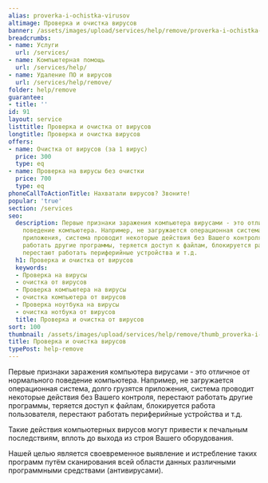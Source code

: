 ```yaml
---
alias: proverka-i-ochistka-virusov
altimage: Проверка и очистка вирусов
banner: /assets/images/upload/services/help/remove/proverka-i-ochistka-virusov.jpg
breadcrumbs:
- name: Услуги
  url: /services/
- name: Компьютерная помощь
  url: /services/help/
- name: Удаление ПО и вирусов
  url: /services/help/remove/
folder: help/remove
guarantee:
- title: ''
id: 91
layout: service
listtitle: Проверка и очистка от вирусов
longtitle: Проверка и очистка вирусов
offers:
- name: Очистка от вирусов (за 1 вирус)
  price: 300
  type: eq
- name: Проверка на вирусы без очистки
  price: 700
  type: eq
phoneCallToActionTitle: Нахватали вирусов? Звоните!
popular: 'true'
section: /services
seo:
  description: Первые признаки заражения компьютера вирусами - это отличное от нормального
    поведение компьютера. Например, не загружается операционная система, долго грузятся
    приложения, система проводит некоторые действия без Вашего контроля, перестают
    работать другие программы, теряется доступ к файлам, блокируется работа пользователя,
    перестают работать периферийные устройства и т.д.
  h1: Проверка и очистка от вирусов
  keywords:
  - Проверка на вирусы
  - очистка от вирусов
  - Проверка компьютера на вирусы
  - очистка компьютера от вирусов
  - Проверка ноутбука на вирусы
  - очистка нотбука от вирусов
  title: Проверка и очистка от вирусов
sort: 100
thumbnail: /assets/images/upload/services/help/remove/thumb_proverka-i-ochistka-virusov.jpg
title: Проверка и очистка вирусов
typePost: help-remove
---
```

Первые признаки заражения компьютера вирусами - это отличное от нормального поведение компьютера. Например, не загружается операционная система, долго грузятся приложения, система проводит некоторые действия без Вашего контроля, перестают работать другие программы, теряется доступ к файлам, блокируется работа пользователя, перестают работать периферийные устройства и т.д.

Такие действия компьютерных вирусов могут привести к печальным последствиям, вплоть до выхода из строя Вашего оборудования.

Нашей целью является своевременное выявление и истребление таких программ путём сканирования всей области данных различными программными средствами (антивирусами).